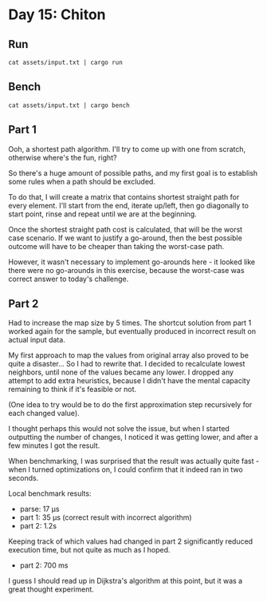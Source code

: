 # Day 15: Chiton

## Run

```
cat assets/input.txt | cargo run
```

## Bench

```
cat assets/input.txt | cargo bench
```

## Part 1

Ooh, a shortest path algorithm. I'll try to come up with one from scratch, 
otherwise where's the fun, right?

So there's a huge amount of possible paths, and my first goal is to establish 
some rules when a path should be excluded.

To do that, I will create a matrix that contains shortest straight path for every
element. I'll start from the end, iterate up/left, then go diagonally to start point,
rinse and repeat until we are at the beginning.

Once the shortest straight path cost is calculated, that will be the worst case 
scenario. If we want to justify a go-around, then the best possible outcome will have 
to be cheaper than taking the worst-case path.

However, it wasn't necessary to implement go-arounds here - it looked like there
were no go-arounds in this exercise, because the worst-case was correct
answer to today's challenge.

## Part 2

Had to increase the map size by 5 times. The shortcut solution from part 1 worked 
again for the sample, but eventually produced in incorrect result on actual input data.

My first approach to map the values from original array also proved to be quite a 
disaster... So I had to rewrite that. I decided to recalculate lowest neighbors, until
none of the values became any lower. I dropped any attempt to add extra heuristics, 
because I didn't have the mental capacity remaining to think if it's feasible or not.

(One idea to try would be to do the first approximation step recursively for each changed value).

I thought perhaps this would not solve the issue, but when I started outputting the 
number of changes, I noticed it was getting lower, and after a few minutes 
I got the result.

When benchmarking, I was surprised that the result was actually quite fast  -
when I turned optimizations on, I could confirm that it indeed
ran in two seconds.

Local benchmark results:

* parse: 17 μs 
* part 1: 35 μs (correct result with incorrect algorithm)
* part 2: 1.2s 
 
Keeping track of which values had changed in part 2 significantly reduced
execution time, but not quite as much as I hoped.

* part 2: 700 ms

I guess I should read up in Dijkstra's algorithm at this point, but it was a great 
thought experiment.
